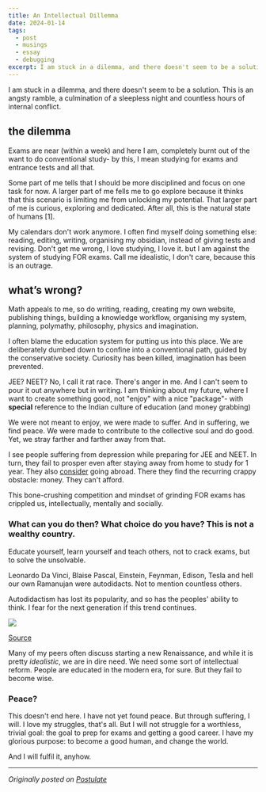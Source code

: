 ```yaml
---
title: An Intellectual Dillemma
date: 2024-01-14
tags:
  - post
  - musings
  - essay
  - debugging
excerpt: I am stuck in a dilemma, and there doesn't seem to be a solution. This is an angsty ramble, a culmination of a sleepless night and countless hours of internal conflict.
---
```

I am stuck in a dilemma, and there doesn't seem to be a solution. This is an angsty ramble, a culmination of a sleepless night and countless hours of internal conflict.

## the dilemma

Exams are near (within a week) and here I am, completely burnt out of the want to do conventional study- by this, I mean studying for exams and entrance tests and all that.

Some part of me tells that I should be more disciplined and focus on one task for now. A larger part of me fells me to go explore because it thinks that this scenario is limiting me from unlocking my potential. That larger part of me is curious, exploring and dedicated. After all, this is the natural state of humans [1].

My calendars don't work anymore. I often find myself doing something else: reading, editing, writing, organising my obsidian, instead of giving tests and revising. Don't get me wrong, I love studying, I love it. but I am against the system of studying FOR exams. Call me idealistic, I don't care, because this is an outrage.

## what’s wrong?

Math appeals to me, so do writing, reading, creating my own website, publishing things, building a knowledge workflow, organising my system, planning, polymathy, philosophy, physics and imagination.

I often blame the education system for putting us into this place. We are deliberately dumbed down to confine into a conventional path, guided by the conservative society. Curiosity has been killed, imagination has been prevented.

JEE? NEET? No, I call it rat race. There's anger in me. And I can't seem to pour it out anywhere but in writing. I am thinking about my future, where I want to create something good, not "enjoy" with a nice "package"- with **special** reference to the Indian culture of education (and money grabbing)

We were not meant to enjoy, we were made to suffer. And in suffering, we find peace. We were made to contribute to the collective soul and do good. Yet, we stray farther and farther away from that.

I see people suffering from depression while preparing for JEE and NEET. In turn, they fail to prosper even after staying away from home to study for 1 year. They also [consider](https://www.reddit.com/r/CBSE/comments/13bwox5/fck_jee_i_am_going_abroad_suggest_some_colleges/) going abroad. There they find the recurring crappy obstacle: money. They can't afford.

This bone-crushing competition and mindset of grinding FOR exams has crippled us, intellectually, mentally and socially.

### What can you do then? What choice do you have? This is not a wealthy country.

Educate yourself, learn yourself and teach others, not to crack exams, but to solve the unsolvable.

Leonardo Da Vinci, Blaise Pascal, Einstein, Feynman, Edison, Tesla and hell our own Ramanujan were autodidacts. Not to mention countless others.

Autodidactism has lost its popularity, and so has the peoples' ability to think. I fear for the next generation if this trend continues.

![](https://d30uef581frdjs.cloudfront.net/657acfbd5ef98b00142e2293/89EtmD4kvM2HzpvEC5peAV-image.png)

[Source](https://qr.ae/pKlyQI)

Many of my peers often discuss starting a new Renaissance, and while it is pretty _idealistic_, we are in dire need. We need some sort of intellectual reform. People are educated in the modern era, for sure. But they fail to become wise.

### Peace?

This doesn't end here. I have not yet found peace. But through suffering, I will. I love my struggles, that's all. But I will not struggle for a worthless, trivial goal: the goal to prep for exams and getting a good career. I have my glorious purpose: to become a good human, and change the world.

And I will fulfil it, anyhow.

---
*Originally posted on [Postulate](https://postulate.us/@moisentinel/main/p/2024-01-14-an-intellectual-dillemma-j1veqinVndAJLcnnwCiyvm)*